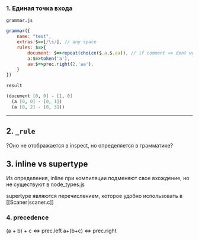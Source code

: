 ### 1. **Единая точка входа**

`grammar.js`
```js
grammar({
	name: "test",
	extras:$=>[/\s/], // any space
	rules: $=>{
		document: $=>repeat(choice($.a,$.aa)), // if comment => dont work
	    a:$=>token('a'),
	    aa:$=>prec.right(2,'aa'),
	}
})
```
`result`
```scheme
(document [0, 0] - [1, 0]
  (a [0, 0] - [0, 1])
  (a [0, 2] - [0, 3]))
```
---
## 2. `_rule`

?Оно не отображается в inspect, но определяется в грамматике?
## 3. inline vs supertype

Из определения, inline при компиляции подменяют свое вхождение, но не существуют в node_types.js

supertype являются перечислением, которое удобно использовать в [[Scaner|scaner.c]]


### 4. precedence

(a + b) + c $\Leftrightarrow$ prec.left
a+(b+c) $\Leftrightarrow$ prec.right

$$$$

